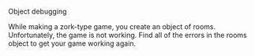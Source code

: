 Object debugging

While making a zork-type game, you create an object of rooms. Unfortunately, the game is not working. Find all of the errors in the rooms object to get your game working again.
 
